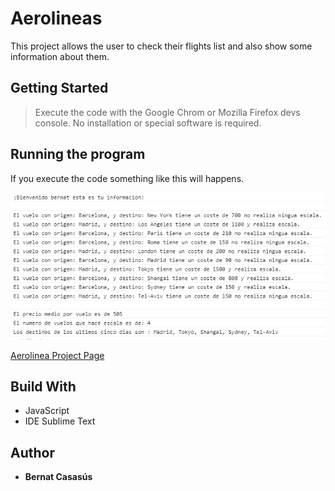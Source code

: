 # Aerolineas

This project allows the user to check their flights list and also show some information about them.

## Getting Started

>Execute the code with the Google Chrom or Mozilla Firefox devs console.
>No installation or special software is required.

## Running the program

If you execute the code something like this will happens.

![Aerolineas](./program.png
"aerolineas")

[Aerolinea Project Page](http://github.com)

## Build With
* JavaScript
* IDE Sublime Text
## Author
* **Bernat Casasús** 
